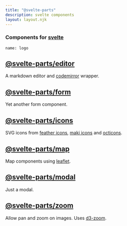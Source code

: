```yaml
---
title: "@svelte-parts"
description: svelte components
layout: layout.njk
---
```


### Components for [svelte](https://svelte.dev/)

```comp
name: logo
```

## [@svelte-parts/editor](/editor)

A markdown editor and [codemirror](https://codemirror.net/) wrapper.

## [@svelte-parts/form](/form)

Yet another form component.

## [@svelte-parts/icons](/icons)

SVG icons from [feather icons](https://feathericons.com/), [maki icons](https://labs.mapbox.com/maki-icons/) and [octicons](https://primer.style/octicons/).

## [@svelte-parts/map](/map)

Map components using [leaflet](https://leafletjs.com/).

## [@svelte-parts/modal](/modal)

Just a modal.

## [@svelte-parts/zoom](/zoom)

Allow pan and zoom on images. Uses [d3-zoom](https://github.com/d3/d3-zoom).
